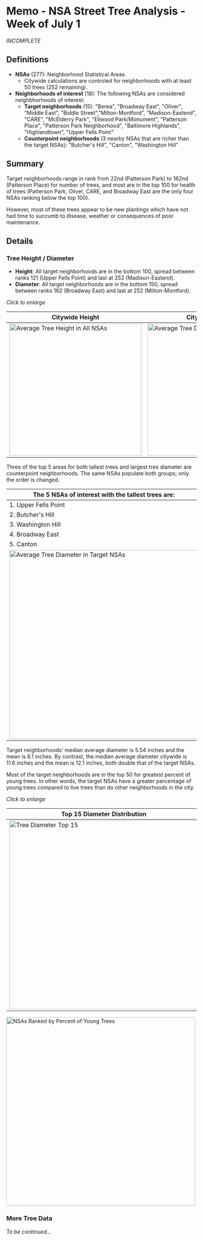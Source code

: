 # Memo - NSA Street Tree Analysis - Week of July 1

_INCOMPLETE_

## Definitions
* **NSAs** (277): Neighborhood Statistical Areas
  * Citywide calculations are controled for neighborhoods with at least 50 trees (252 remaining).
* **Neighborhoods of interest** (18): The following NSAs are considered neighbhorhoods of interest:
  * **Target neighborhoods** (15): "Berea", "Broadway East", "Oliver", "Middle East", "Biddle Street","Milton-Montford", "Madison-Eastend", "CARE", "McElderry Park", "Ellwood Park/Monument", "Patterson Place", "Patterson Park Neighborhood", "Baltimore Highlands", "Highlandtown", "Upper Fells Point"
  * **Counterpoint neighborhoods** (3 nearby NSAs that are richer than the target NSAs): "Butcher's Hill", "Canton", "Washington Hill"


## Summary

Target neighborhoods range in rank from 22nd (Patterson Park) to 162nd (Patterson Place) for number of trees, and most are in the top 100 for health of trees (Patterson Park, Oliver, CARE, and Broadway East are the only four NSAs ranking below the top 100).

However, most of these trees appear to be new plantings which have not had time to succumb to disease, weather or consequences of poor maintenance.

## Details

### Tree Height / Diameter

* **Height**: All target neighborhoods are in the bottom 100, spread between ranks 121 (Upper Fells Point) and last at 252 (Madison-Eastend).
* **Diameter**: All target neighborhoods are in the bottom 150, spread between ranks 162 (Broadway East) and last at 252 (Milton-Montford).

_Click to enlarge_ 

| Citywide Height | Citywide Diameter |
| ------ | -------- |
| <img src="https://github.com/smussenden/2019-baltimore-climate-health-project-data-repo/blob/master/data/output-data/street-tree-analyses/plots/height-diameter/avg_tree_height_all_nsas.png?raw=true" alt="Average Tree Height in All NSAs" width="350"/> | <img src="https://github.com/smussenden/2019-baltimore-climate-health-project-data-repo/blob/master/data/output-data/street-tree-analyses/plots/height-diameter/avg_tree_diameter_all_nsas.png?raw=true" alt="Average Tree Diameter in All NSAs" width="350"/>

Three of the top 5 areas for both tallest trees and largest tree diameter are counterpoint neighborhoods. The same NSAs populate both groups; only the order is changed.

| The 5 NSAs of interest with the tallest trees are: | The 5 NSAs of interest with the largest tree diameter are: |
| -------------------------------------- | ---------------------------------------------- |
| 1. Upper Fells Point                   | 1. Washington Hill                             |
| 2. Butcher's Hill | 2. Broadway East |
| 3. Washington Hill | 3. Upper Fells Point |
| 4. Broadway East | 4. Canton |
| 5. Canton | 5. Butcher's Hill |
| <img src="https://github.com/smussenden/2019-baltimore-climate-health-project-data-repo/blob/master/data/output-data/street-tree-analyses/plots/height-diameter/avg_tree_height_target_nsas.png?raw=true" alt="Average Tree Diameter in Target NSAs" width="500"/> | <img src="https://github.com/smussenden/2019-baltimore-climate-health-project-data-repo/blob/master/data/output-data/street-tree-analyses/plots/height-diameter/avg_tree_diameter_target_nsas.png?raw=true" alt="Average Tree Height in Target NSAs" width="500"/> |

Target neighborhoods' median average diameter is 5.54 inches and the mean is 6.1 inches. By contrast, the median average diameter citywide is 11.6 inches and the mean is 12.1 inches, both double that of the target NSAs. 

Most of the target neighborhoods are in the top 50 for greatest percent of young trees. In other words, the target NSAs have a greater percentage of young trees compared to live trees than do other neighborhoods in the city.

_Click to enlarge_ 

| Top 15 Diameter Distribution | Target NSA Diameter Distribution |
| ------ | -------- |
| <img src="https://github.com/smussenden/2019-baltimore-climate-health-project-data-repo/blob/master/data/output-data/street-tree-analyses/plots/height-diameter/tree_count_distro_top15_nsas.png?raw=true" alt="Tree Diameter Top 15" width="500"/> | <img src="https://github.com/smussenden/2019-baltimore-climate-health-project-data-repo/blob/master/data/output-data/street-tree-analyses/plots/height-diameter/tree_count_distro_target_nsas.png?raw=true" alt="Tree Diameter Target NSAs" width="500"/>

<img src="https://github.com/smussenden/2019-baltimore-climate-health-project-data-repo/blob/master/data/output-data/street-tree-analyses/plots/height-diameter/perc_young_all_nsas.png?raw=true" alt="NSAs Ranked by Percent of Young Trees" width="500"/>

### More Tree Data 



 _To be continued..._
